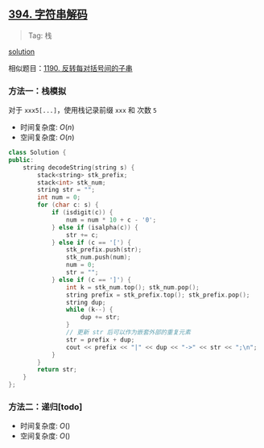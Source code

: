 ## [394. 字符串解码](https://leetcode.cn/problems/decode-string/description/)

> Tag: 栈

[solution](https://leetcode.cn/problems/decode-string/solutions/19447/decode-string-fu-zhu-zhan-fa-di-gui-fa-by-jyd/)

相似题目：[1190. 反转每对括号间的子串](../practice/1190.md)

### 方法一：栈模拟

对于 `xxx5[...]`，使用栈记录前缀 `xxx` 和 次数 `5`

* 时间复杂度: ${O(n)}$
* 空间复杂度: ${O(n)}$
```cpp
class Solution {
public:
    string decodeString(string s) {
        stack<string> stk_prefix;
        stack<int> stk_num;
        string str = "";
        int num = 0;
        for (char c: s) {
            if (isdigit(c)) {
                num = num * 10 + c - '0';
            } else if (isalpha(c)) {
                str += c;
            } else if (c == '[') {
                stk_prefix.push(str);
                stk_num.push(num);
                num = 0;
                str = "";
            } else if (c == ']') {
                int k = stk_num.top(); stk_num.pop();
                string prefix = stk_prefix.top(); stk_prefix.pop();
                string dup;
                while (k--) {
                    dup += str;
                }
                // 更新 str 后可以作为嵌套外部的重复元素
                str = prefix + dup;
                cout << prefix << "|" << dup << "->" << str << ";\n";
            } 
        }
        return str;
    }
};
```

### 方法二：递归[todo]
* 时间复杂度: ${O()}$
* 空间复杂度: ${O()}$
```cpp

```